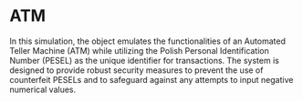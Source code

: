 ﻿# ATM
In this simulation, the object emulates the functionalities of an Automated Teller Machine (ATM) while utilizing the Polish Personal Identification Number (PESEL) as the unique identifier for transactions. The system is designed to provide robust security measures to prevent the use of counterfeit PESELs and to safeguard against any attempts to input negative numerical values.
